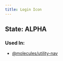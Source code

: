 ```yaml
---
title: Login Icon
---
```

## State: ALPHA

### Used In:
- [@molecules/utility-nav](/?p=molecules-utility-nav)
